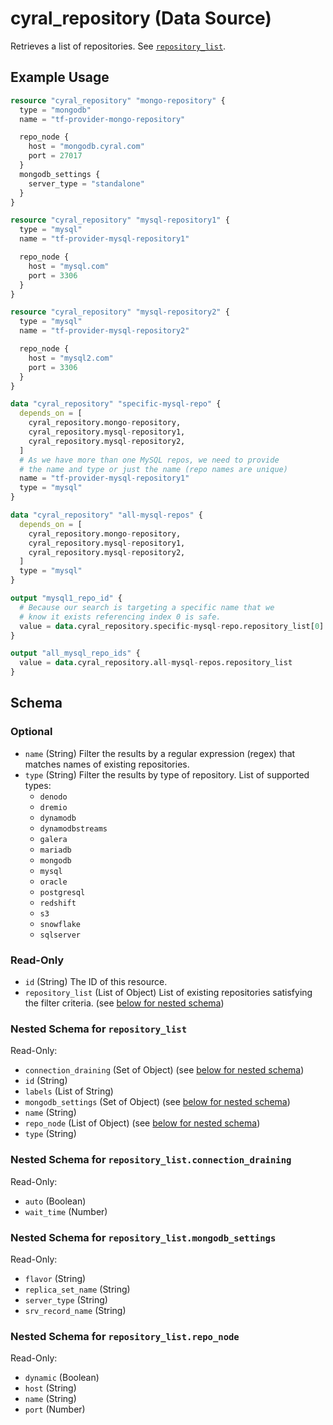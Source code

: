 # cyral_repository (Data Source)

Retrieves a list of repositories. See [`repository_list`](#nestedatt--repository_list).

## Example Usage

```terraform
resource "cyral_repository" "mongo-repository" {
  type = "mongodb"
  name = "tf-provider-mongo-repository"

  repo_node {
    host = "mongodb.cyral.com"
    port = 27017
  }
  mongodb_settings {
    server_type = "standalone"
  }
}

resource "cyral_repository" "mysql-repository1" {
  type = "mysql"
  name = "tf-provider-mysql-repository1"

  repo_node {
    host = "mysql.com"
    port = 3306
  }
}

resource "cyral_repository" "mysql-repository2" {
  type = "mysql"
  name = "tf-provider-mysql-repository2"

  repo_node {
    host = "mysql2.com"
    port = 3306
  }
}

data "cyral_repository" "specific-mysql-repo" {
  depends_on = [
    cyral_repository.mongo-repository,
    cyral_repository.mysql-repository1,
    cyral_repository.mysql-repository2,
  ]
  # As we have more than one MySQL repos, we need to provide
  # the name and type or just the name (repo names are unique)
  name = "tf-provider-mysql-repository1"
  type = "mysql"
}

data "cyral_repository" "all-mysql-repos" {
  depends_on = [
    cyral_repository.mongo-repository,
    cyral_repository.mysql-repository1,
    cyral_repository.mysql-repository2,
  ]
  type = "mysql"
}

output "mysql1_repo_id" {
  # Because our search is targeting a specific name that we
  # know it exists referencing index 0 is safe.
  value = data.cyral_repository.specific-mysql-repo.repository_list[0].id
}

output "all_mysql_repo_ids" {
  value = data.cyral_repository.all-mysql-repos.repository_list
}
```

<!-- schema generated by tfplugindocs -->

## Schema

### Optional

-   `name` (String) Filter the results by a regular expression (regex) that matches names of existing repositories.
-   `type` (String) Filter the results by type of repository. List of supported types:
    -   `denodo`
    -   `dremio`
    -   `dynamodb`
    -   `dynamodbstreams`
    -   `galera`
    -   `mariadb`
    -   `mongodb`
    -   `mysql`
    -   `oracle`
    -   `postgresql`
    -   `redshift`
    -   `s3`
    -   `snowflake`
    -   `sqlserver`

### Read-Only

-   `id` (String) The ID of this resource.
-   `repository_list` (List of Object) List of existing repositories satisfying the filter criteria. (see [below for nested schema](#nestedatt--repository_list))

<a id="nestedatt--repository_list"></a>

### Nested Schema for `repository_list`

Read-Only:

-   `connection_draining` (Set of Object) (see [below for nested schema](#nestedobjatt--repository_list--connection_draining))
-   `id` (String)
-   `labels` (List of String)
-   `mongodb_settings` (Set of Object) (see [below for nested schema](#nestedobjatt--repository_list--mongodb_settings))
-   `name` (String)
-   `repo_node` (List of Object) (see [below for nested schema](#nestedobjatt--repository_list--repo_node))
-   `type` (String)

<a id="nestedobjatt--repository_list--connection_draining"></a>

### Nested Schema for `repository_list.connection_draining`

Read-Only:

-   `auto` (Boolean)
-   `wait_time` (Number)

<a id="nestedobjatt--repository_list--mongodb_settings"></a>

### Nested Schema for `repository_list.mongodb_settings`

Read-Only:

-   `flavor` (String)
-   `replica_set_name` (String)
-   `server_type` (String)
-   `srv_record_name` (String)

<a id="nestedobjatt--repository_list--repo_node"></a>

### Nested Schema for `repository_list.repo_node`

Read-Only:

-   `dynamic` (Boolean)
-   `host` (String)
-   `name` (String)
-   `port` (Number)
